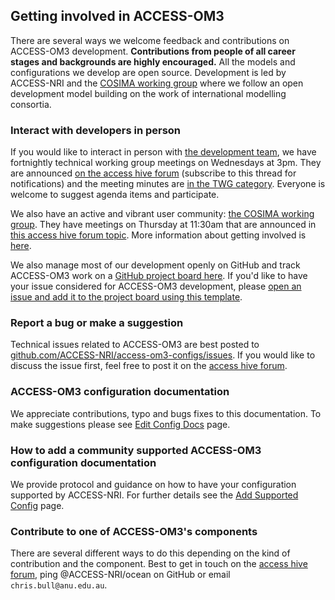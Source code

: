 ## Getting involved in ACCESS-OM3

There are several ways we welcome feedback and contributions on ACCESS-OM3 development. **Contributions from people of all career stages and backgrounds are highly encouraged.** All the models and configurations we develop are open source. Development is led by ACCESS-NRI and the [COSIMA working group](https://cosima.org.au/) where we follow an open development model building on the work of international modelling consortia.

### Interact with developers in person

If you would like to interact in person with [the development team](https://www.access-nri.org.au/ocean-model-team/), we have fortnightly technical working group meetings on Wednesdays at 3pm. They are announced [on the access hive forum](https://forum.access-hive.org.au/t/cosima-twg-announce/401/69) (subscribe to this thread for notifications) and the meeting minutes are [in the TWG category](https://forum.access-hive.org.au/c/cosima/twg/39). Everyone is welcome to suggest agenda items and participate.

We also have an active and vibrant user community: [the COSIMA working group](https://cosima.org.au/). They have meetings on Thursday at 11:30am that are announced in [this access hive forum topic](https://forum.access-hive.org.au/t/cosima-working-group-announce/238/156). More information about getting involved is [here](https://cosima.org.au/index.php/get-involved/).

We also manage most of our development openly on GitHub and track ACCESS-OM3 work on a [GitHub project board here](https://github.com/orgs/ACCESS-NRI/projects/24). If you'd like to have your issue considered for ACCESS-OM3 development, please [open an issue and add it to the project board using this template](https://github.com/access-nri/access-om3-configs/issues/new?template=osit-issue-template-for-om3-work---project-board.md).

### Report a bug or make a suggestion

Technical issues related to ACCESS-OM3 are best posted to [github.com/ACCESS-NRI/access-om3-configs/issues](https://github.com/ACCESS-NRI/access-om3-configs/issues). If you would like to discuss the issue first, feel free to post it on the [access hive forum](https://forum.access-hive.org.au/c/cosima/29).

### ACCESS-OM3 configuration documentation

We appreciate contributions, typo and bugs fixes to this documentation. To make suggestions please see [Edit Config Docs](Edit-Config-Docs/) page.

### How to add a community supported ACCESS-OM3 configuration documentation
We provide protocol and guidance on how to have your configuration supported by ACCESS-NRI. For further details see the [Add Supported Config](Add-Supported-Config/) page.

### Contribute to one of ACCESS-OM3's components

There are several different ways to do this depending on the kind of contribution and the component. Best to get in touch on the [access hive forum](https://forum.access-hive.org.au/c/cosima/29), ping @ACCESS-NRI/ocean on GitHub or email `chris.bull@anu.edu.au`.

